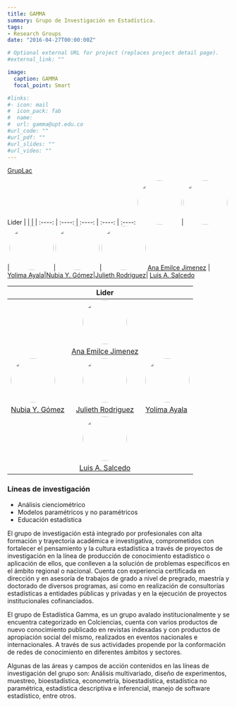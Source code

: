 ```yaml
---
title: GAMMA
summary: Grupo de Investigación en Estadística.
tags:
- Research Groups
date: "2016-04-27T00:00:00Z"

# Optional external URL for project (replaces project detail page).
#external_link: ""

image:
  caption: GAMMA
  focal_point: Smart

#links:
#- icon: mail
#  icon_pack: fab
#  name: 
#  url: gamma@upt.edu.co
#url_code: ""
#url_pdf: ""
#url_slides: ""
#url_video: ""
---
```


<style>
  #circleM
  {
  border-radius:50% 50% 50% 50%;
  width:100px;
  height:100px;
  }
</style>

[GrupLac](https://scienti.minciencias.gov.co/gruplac/jsp/visualiza/visualizagr.jsp?nro=00000000010516)


Lider  |        |        |        |
:----: | :----: | :----: | :----: | :----: 
<img src ="https://matematicas.netlify.app/authors/jimenez-a/avatar_hu188fa0dc0943cf2c67f51662f6176b50_862062_270x270_fill_q90_lanczos_center.jpg" id="circleM">|<img src ="https://matematicas.netlify.app/authors/ayala-y/avatar_hub36f9e3ed2f551ac550cd2459c860d9f_84917_270x270_fill_q90_lanczos_center.jpg"  id="circleM">|<img src ="https://matematicas.netlify.app/authors/gomez-n/avatar_hu1d753bf87762a1539e76fc1208fb6840_3191745_270x270_fill_q90_lanczos_center.jpg"  id="circleM">|<img src ="https://matematicas.netlify.app/authors/rodriguez-j/avatar_hub36f9e3ed2f551ac550cd2459c860d9f_84917_270x270_fill_q90_lanczos_center.jpg"  id="circleM">|<img src ="https://matematicas.netlify.app/authors/salcedo-l/avatar_hu5ec9ed0249a283bf4bf7e2d30016d594_313451_270x270_fill_q90_lanczos_center.jpg" id="circleM">
[Ana Emilce Jimenez](https://matematicas.netlify.app/authors/jimenez-a/) | [Yolima Ayala](https://matematicas.netlify.app/authors/ayala-y/)|[Nubia Y. Gómez](https://matematicas.netlify.app/authors/gomez-n/)|[Julieth Rodriguez](https://matematicas.netlify.app/authors/rodriguez-j/)| [Luis A. Salcedo](https://matematicas.netlify.app/authors/salcedo-l/)

  
&nbsp;| Lider | &nbsp;
-----| :-----:| -----
&nbsp;|[<img src ="https://matematicas.netlify.app/authors/jimenez-a/avatar_hu188fa0dc0943cf2c67f51662f6176b50_862062_270x270_fill_q90_lanczos_center.jpg" id="circleM">](https://matematicas.netlify.app/authors/jimenez-a/) | &nbsp;
&nbsp;| [Ana Emilce Jimenez](https://matematicas.netlify.app/authors/jimenez-a/) | &nbsp;
[<img src ="https://matematicas.netlify.app/authors/gomez-n/avatar_hu1d753bf87762a1539e76fc1208fb6840_3191745_270x270_fill_q90_lanczos_center.jpg"  id="circleM">](https://matematicas.netlify.app/authors/gomez-n/) | [<img src ="https://matematicas.netlify.app/authors/rodriguez-j/avatar_hub36f9e3ed2f551ac550cd2459c860d9f_84917_270x270_fill_q90_lanczos_center.jpg"  id="circleM">](https://matematicas.netlify.app/authors/rodriguez-j/)| [<img src ="https://matematicas.netlify.app/authors/ayala-y/avatar_hub36f9e3ed2f551ac550cd2459c860d9f_84917_270x270_fill_q90_lanczos_center.jpg"  id="circleM">](https://matematicas.netlify.app/authors/ayala-y/)|
[Nubia Y. Gómez](https://matematicas.netlify.app/authors/gomez-n/)|[Julieth Rodriguez](https://matematicas.netlify.app/authors/rodriguez-j/)| [Yolima Ayala](https://matematicas.netlify.app/authors/ayala-y/)
&nbsp;|[<img src ="https://matematicas.netlify.app/authors/salcedo-l/avatar_hu5ec9ed0249a283bf4bf7e2d30016d594_313451_270x270_fill_q90_lanczos_center.jpg" id="circleM">](https://matematicas.netlify.app/authors/salcedo-l/) | &nbsp;
&nbsp;| [Luis A. Salcedo](https://matematicas.netlify.app/authors/salcedo-l/) | &nbsp;



### Líneas de investigación

+ Análisis cienciométrico
+ Modelos paramétricos y no paramétricos
+ Educación estadística

El grupo de investigación está integrado por profesionales con alta formación y trayectoria académica e investigativa, comprometidos con fortalecer el pensamiento y la cultura estadística a través de proyectos de investigación en la línea de producción de conocimiento estadístico o aplicación de ellos, que conlleven a la solución de problemas específicos en el ámbito regional o nacional. Cuenta con experiencia certificada en dirección y en asesoría de trabajos de grado a nivel de pregrado, maestría y doctorado de diversos programas, así como en realización de consultorías estadísticas a entidades públicas y privadas y en la ejecución de proyectos institucionales cofinanciados. 

El grupo de Estadística Gamma, es un grupo avalado institucionalmente y se encuentra categorizado en Colciencias, cuenta con varios productos de nuevo conocimiento publicado en revistas indexadas y con productos de apropiación social del mismo, realizados en eventos nacionales e internacionales. A través de sus actividades propende por la conformación de redes de conocimiento en diferentes ámbitos y sectores. 

Algunas de las áreas y campos de acción contenidos en las líneas de investigación del grupo son: Análisis multivariado, diseño de experimentos, muestreo, bioestadística, econometría, bioestadística, estadística no paramétrica, estadística descriptiva e inferencial, manejo de software estadístico, entre otros.


